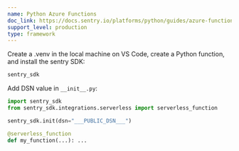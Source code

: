 ```yaml
---
name: Python Azure Functions
doc_link: https://docs.sentry.io/platforms/python/guides/azure-functions/
support_level: production
type: framework
---
```


Create a .venv in the local machine on VS Code, create a Python function, and install the sentry SDK:

```python
sentry_sdk
```

Add DSN value in `__init__.py`:

```python
import sentry_sdk
from sentry_sdk.integrations.serverless import serverless_function

sentry_sdk.init(dsn="___PUBLIC_DSN___")

@serverless_function
def my_function(...): ...
```
